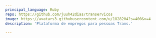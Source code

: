 ```yaml
---
principal_language: Ruby
repo: https://github.com/juuh42dias/transervicos
image: https://avatars3.githubusercontent.com/u/1828204?s=400&v=4
description: 'Plataforma de empregos para pessoas Trans.'

---
```

